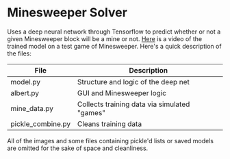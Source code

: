 # Minesweeper Solver
Uses a deep neural network through Tensorflow to predict whether or not a given Minesweeper block will be a mine or not. [Here](https://www.youtube.com/watch?v=a2z3GWWXZuc) is a video of the trained model on a test game of Minesweeper. Here's a quick description of the files:

| File              | Description                                  |
| ------------------|----------------------------------------------|
| model.py          | Structure and logic of the deep net          |
| albert.py         | GUI and Minesweeper logic                    |
| mine_data.py      | Collects training data via simulated "games" |
| pickle_combine.py | Cleans training data                         |

All of the images and some files containing pickle'd lists or saved models are omitted for the sake of space and cleanliness.
